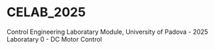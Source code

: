 # CELAB_2025
Control Engineering Laboratary Module, University of Padova - 2025 <br>
Laboratary 0 - DC Motor Control
